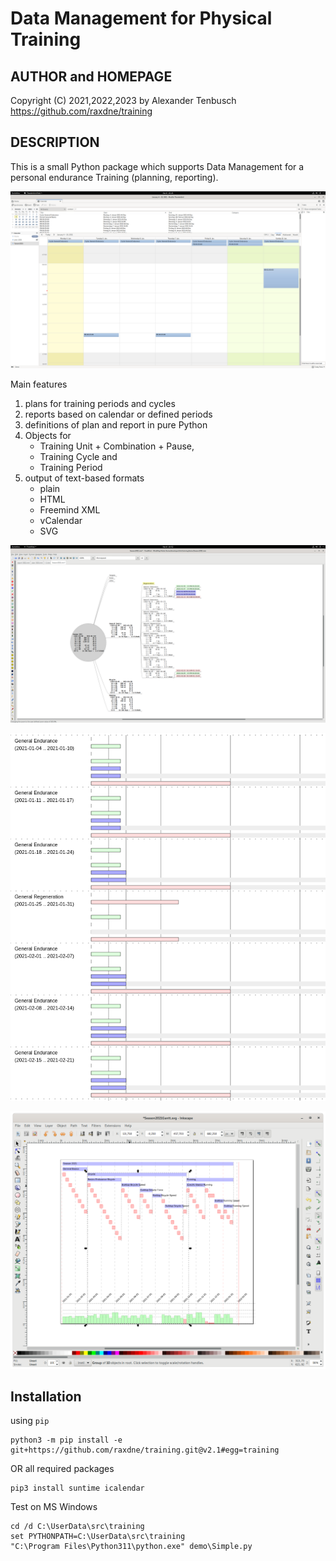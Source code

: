 
# Data Management for Physical Training

## AUTHOR and HOMEPAGE

Copyright (C) 2021,2022,2023 by Alexander Tenbusch <https://github.com/raxdne/training>

## DESCRIPTION

This is a small Python package which supports Data Management for a personal endurance Training (planning, reporting).

![Demo](https://github.com/raxdne/training/blob/main/demo/ThunderbirdLightning.png)

Main features
1) plans for training periods and cycles
1) reports based on calendar or defined periods
1) definitions of plan and report in pure Python
1) Objects for
   - Training Unit + Combination + Pause,
   - Training Cycle and
   - Training Period
1) output of text-based formats
   - plain
   - HTML
   - Freemind XML
   - vCalendar
   - SVG

![Demo Mindmap](https://github.com/raxdne/training/blob/main/demo/Freemind.png)

![Demo](https://github.com/raxdne/training/blob/main/demo/Diagram.png)

![Edit in Inkscape](https://github.com/raxdne/training/blob/main/demo/Inkscape.png)

## Installation

using `pip`

	python3 -m pip install -e git+https://github.com/raxdne/training.git@v2.1#egg=training

OR all required packages

	pip3 install suntime icalendar

Test on MS Windows

	cd /d C:\UserData\src\training
	set PYTHONPATH=C:\UserData\src\training
	"C:\Program Files\Python311\python.exe" demo\Simple.py
	
